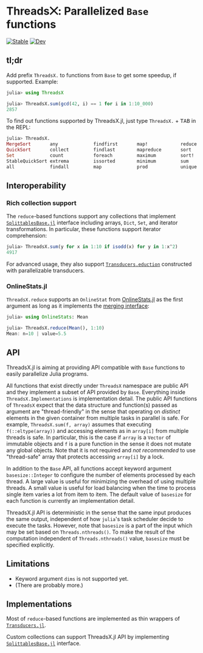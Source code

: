 # Threads⨉: Parallelized `Base` functions

[![Stable](https://img.shields.io/badge/docs-stable-blue.svg)](https://juliafolds2.github.io/ThreadsX.jl/stable)
[![Dev](https://img.shields.io/badge/docs-dev-blue.svg)](https://juliafolds2.github.io/ThreadsX.jl/dev)

## tl;dr

Add prefix `ThreadsX.` to functions from `Base` to get some speedup,
if supported.  Example:

```julia
julia> using ThreadsX

julia> ThreadsX.sum(gcd(42, i) == 1 for i in 1:10_000)
2857
```

To find out functions supported by ThreadsX.jl, just type
`ThreadsX.` + <kbd>TAB</kbd> in the REPL:

``````julia
julia> ThreadsX.
MergeSort       any             findfirst       map!            reduce
QuickSort       collect         findlast        mapreduce       sort
Set             count           foreach         maximum         sort!
StableQuickSort extrema         issorted        minimum         sum
all             findall         map             prod            unique
``````

## Interoperability

### Rich collection support

The `reduce`-based functions support any collections that implement
[`SplittablesBase.jl`](https://github.com/JuliaFolds2/SplittablesBase.jl)
interface including arrays, `Dict`, `Set`, and iterator
transformations.  In particular, these functions support iterator
comprehension:

```julia
julia> ThreadsX.sum(y for x in 1:10 if isodd(x) for y in 1:x^2)
4917
```

For advanced usage, they also support
[`Transducers.eduction`](https://juliafolds2.github.io/Transducers.jl/dev/reference/manual/#Transducers.eduction)
constructed with parallelizable transducers.

### OnlineStats.jl

`ThreadsX.reduce` supports an `OnlineStat` from
[OnlineStats.jl](https://github.com/joshday/OnlineStats.jl) as the
first argument as long as it implements the
[merging interface](https://github.com/joshday/OnlineStatsBase.jl#interface):

```julia
julia> using OnlineStats: Mean

julia> ThreadsX.reduce(Mean(), 1:10)
Mean: n=10 | value=5.5
```

## API

ThreadsX.jl is aiming at providing API compatible with `Base`
functions to easily parallelize Julia programs.

All functions that exist directly under `ThreadsX` namespace are
public API and they implement a subset of API provided by `Base`.
Everything inside `ThreadsX.Implementations` is implementation detail.
The public API functions of `ThreadsX` expect that the data structure
and function(s) passed as argument are "thread-friendly" in the sense
that operating on _distinct_ elements in the given container from
multiple tasks in parallel is safe. For example, `ThreadsX.sum(f,
array)` assumes that executing `f(::eltype(array))` and accessing
elements as in `array[i]` from multiple threads is safe.  In
particular, this is the case if `array` is a `Vector` of immutable
objects and `f` is a pure function in the sense it does not mutate any
global objects.  Note that it is not required and _not recommended_ to
use "thread-safe" array that protects accessing `array[i]` by a lock.

In addition to the `Base` API, all functions accept keyword argument
`basesize::Integer` to configure the number of elements processed by
each thread.  A large value is useful for minimizing the overhead of
using multiple threads.  A small value is useful for load balancing
when the time to process single item varies a lot from item to item.
The default value of `basesize` for each function is currently an
implementation detail.

ThreadsX.jl API is deterministic in the sense that the same input
produces the same output, independent of how `julia`'s task scheduler
decide to execute the tasks.  However, note that `basesize` is a part
of the input which may be set based on `Threads.nthreads()`.  To make
the result of the computation independent of `Threads.nthreads()`
value, `basesize` must be specified explicitly.

## Limitations

* Keyword argument `dims` is not supported yet.
* (There are probably more.)

## Implementations

Most of `reduce`-based functions are implemented as thin wrappers of
[`Transducers.jl`](https://github.com/JuliaFolds2/Transducers.jl).

Custom collections can support ThreadsX.jl API by implementing
[`SplittablesBase.jl`](https://github.com/JuliaFolds2/SplittablesBase.jl)
interface.
